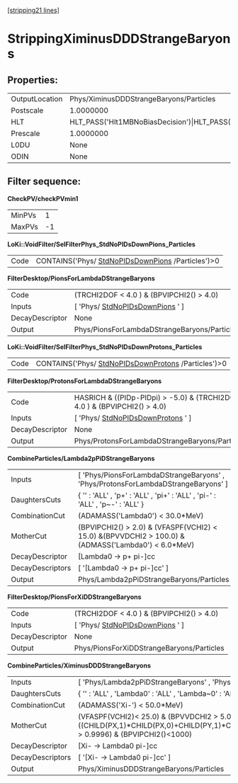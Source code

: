 [[stripping21 lines]](./stripping21-ew)

# StrippingXiminusDDDStrangeBaryons

## Properties:

|                |                                                                                                                                                                                                                                    |
|----------------|------------------------------------------------------------------------------------------------------------------------------------------------------------------------------------------------------------------------------------|
| OutputLocation | Phys/XiminusDDDStrangeBaryons/Particles                                                                                                                                                                                            |
| Postscale      | 1.0000000                                                                                                                                                                                                                          |
| HLT            | HLT_PASS('Hlt1MBNoBiasDecision')\|HLT_PASS('Hlt1MBMicroBiasTStationDecision')\|HLT_PASS('Hlt1MBMicroBiasVeloDecision')\|HLT_PASS('Hlt1MBMicroBiasTStationRateLimitedDecision')\|HLT_PASS('Hlt1MBMicroBiasVeloRateLimitedDecision') |
| Prescale       | 1.0000000                                                                                                                                                                                                                          |
| L0DU           | None                                                                                                                                                                                                                               |
| ODIN           | None                                                                                                                                                                                                                               |

## Filter sequence:

**CheckPV/checkPVmin1**

|        |     |
|--------|-----|
| MinPVs | 1   |
| MaxPVs | -1  |

**LoKi::VoidFilter/SelFilterPhys_StdNoPIDsDownPions_Particles**

|      |                                                                                        |
|------|----------------------------------------------------------------------------------------|
| Code | CONTAINS('Phys/ [StdNoPIDsDownPions](./stripping21-stdnopidsdownpions) /Particles')\>0 |

**FilterDesktop/PionsForLambdaDStrangeBaryons**

|                 |                                                                       |
|-----------------|-----------------------------------------------------------------------|
| Code            | (TRCHI2DOF \< 4.0 ) & (BPVIPCHI2() \> 4.0)                            |
| Inputs          | [ 'Phys/ [StdNoPIDsDownPions](./stripping21-stdnopidsdownpions) ' ] |
| DecayDescriptor | None                                                                  |
| Output          | Phys/PionsForLambdaDStrangeBaryons/Particles                          |

**LoKi::VoidFilter/SelFilterPhys_StdNoPIDsDownProtons_Particles**

|      |                                                                                            |
|------|--------------------------------------------------------------------------------------------|
| Code | CONTAINS('Phys/ [StdNoPIDsDownProtons](./stripping21-stdnopidsdownprotons) /Particles')\>0 |

**FilterDesktop/ProtonsForLambdaDStrangeBaryons**

|                 |                                                                               |
|-----------------|-------------------------------------------------------------------------------|
| Code            | HASRICH & ((PIDp-PIDpi) \> -5.0) & (TRCHI2DOF \< 4.0 ) & (BPVIPCHI2() \> 4.0) |
| Inputs          | [ 'Phys/ [StdNoPIDsDownProtons](./stripping21-stdnopidsdownprotons) ' ]     |
| DecayDescriptor | None                                                                          |
| Output          | Phys/ProtonsForLambdaDStrangeBaryons/Particles                                |

**CombineParticles/Lambda2pPiDStrangeBaryons**

|                  |                                                                                                        |
|------------------|--------------------------------------------------------------------------------------------------------|
| Inputs           | [ 'Phys/PionsForLambdaDStrangeBaryons' , 'Phys/ProtonsForLambdaDStrangeBaryons' ]                    |
| DaughtersCuts    | { '' : 'ALL' , 'p+' : 'ALL' , 'pi+' : 'ALL' , 'pi-' : 'ALL' , 'p\~-' : 'ALL' }                         |
| CombinationCut   | (ADAMASS('Lambda0') \< 30.0\*MeV)                                                                      |
| MotherCut        | (BPVIPCHI2() \> 2.0) & (VFASPF(VCHI2) \< 15.0) &(BPVVDCHI2 \> 100.0) & (ADMASS('Lambda0') \< 6.0\*MeV) |
| DecayDescriptor  | [Lambda0 -\> p+ pi-]cc                                                                               |
| DecayDescriptors | [ '[Lambda0 -\> p+ pi-]cc' ]                                                                       |
| Output           | Phys/Lambda2pPiDStrangeBaryons/Particles                                                               |

**FilterDesktop/PionsForXiDDStrangeBaryons**

|                 |                                                                       |
|-----------------|-----------------------------------------------------------------------|
| Code            | (TRCHI2DOF \< 4.0 ) & (BPVIPCHI2() \> 4.0)                            |
| Inputs          | [ 'Phys/ [StdNoPIDsDownPions](./stripping21-stdnopidsdownpions) ' ] |
| DecayDescriptor | None                                                                  |
| Output          | Phys/PionsForXiDDStrangeBaryons/Particles                             |

**CombineParticles/XiminusDDDStrangeBaryons**

|                  |                                                                                                                                                                                       |
|------------------|---------------------------------------------------------------------------------------------------------------------------------------------------------------------------------------|
| Inputs           | [ 'Phys/Lambda2pPiDStrangeBaryons' , 'Phys/PionsForXiDDStrangeBaryons' ]                                                                                                            |
| DaughtersCuts    | { '' : 'ALL' , 'Lambda0' : 'ALL' , 'Lambda\~0' : 'ALL' , 'pi+' : 'ALL' , 'pi-' : 'ALL' }                                                                                              |
| CombinationCut   | (ADAMASS('Xi-') \< 50.0\*MeV)                                                                                                                                                         |
| MotherCut        | (VFASPF(VCHI2)\< 25.0) & (BPVVDCHI2 \> 5.0) & ((CHILD(PX,1)\*CHILD(PX,0)+CHILD(PY,1)\*CHILD(PY,0)+CHILD(PZ,1)\*CHILD(PZ,0))/(CHILD(P,1)\*CHILD(P,0)) \> 0.9996) & (BPVIPCHI2()\<1000) |
| DecayDescriptor  | [Xi- -\> Lambda0 pi-]cc                                                                                                                                                             |
| DecayDescriptors | [ '[Xi- -\> Lambda0 pi-]cc' ]                                                                                                                                                     |
| Output           | Phys/XiminusDDDStrangeBaryons/Particles                                                                                                                                               |
